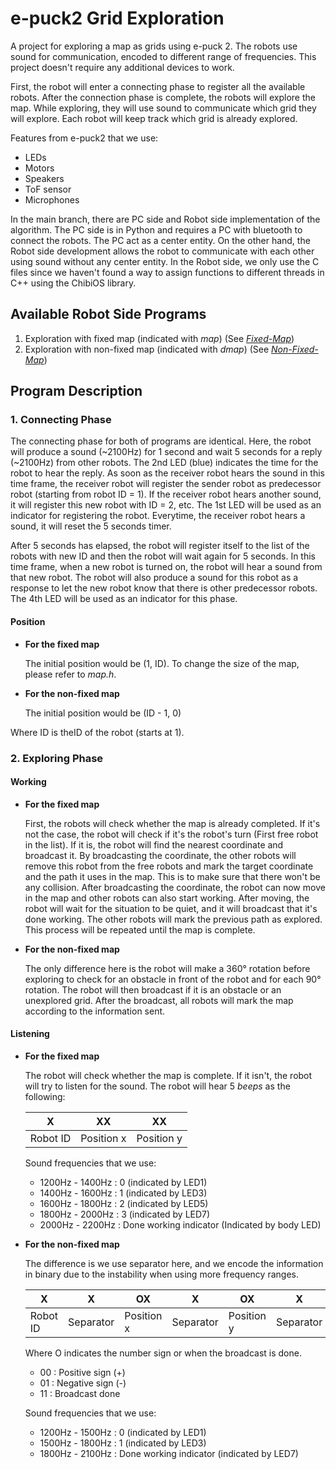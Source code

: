 # e-puck2 Grid Exploration

A project for exploring a map as grids using e-puck 2. The robots use sound for communication, encoded to different
range of frequencies. This project doesn't require any additional devices to work.

First, the robot will enter a connecting phase to register all the available robots. After the connection phase is
complete, the robots will explore the map. While exploring, they will use sound to communicate which grid they will
explore. Each robot will keep track which grid is already explored.

Features from e-puck2 that we use:
* LEDs
* Motors
* Speakers
* ToF sensor
* Microphones

In the main branch, there are PC side and Robot side implementation of the algorithm. The PC side is in Python and
requires a PC with bluetooth to connect the robots. The PC act as a center entity. On the other hand, the Robot side
development allows the robot to communicate with each other using sound without any center entity. In the Robot side,
we only use the C files since we haven't found a way to assign functions to different threads in C++ using the ChibiOS
library.

## Available Robot Side Programs
1. Exploration with fixed map (indicated with *map*) (See *[Fixed-Map](https://github.com/ryanaurelio/epuck-grid-exploration/tree/Fixed-Map)*)
2. Exploration with non-fixed map (indicated with *dmap*) (See *[Non-Fixed-Map](https://github.com/ryanaurelio/epuck-grid-exploration/tree/Non-Fixed-Map)*)

## Program Description

### 1. Connecting Phase

The connecting phase for both of programs are identical. Here, the robot will produce a sound (~2100Hz) for 1 second and
wait 5 seconds for a reply (~2100Hz) from other robots. The 2nd LED (blue) indicates the time for the robot to hear the
reply. As soon as the receiver robot hears the sound in this time frame, the receiver robot will register the sender
robot as predecessor robot (starting from robot ID = 1). If the receiver robot hears another sound, it will register
this new robot with ID = 2, etc. The 1st LED will be used as an indicator for registering the robot. Everytime, the
receiver robot hears a sound, it will reset the 5 seconds timer.

After 5 seconds has elapsed, the robot will register itself to the list of the robots with new ID and then the robot
will wait again for 5 seconds. In this time frame, when a new robot is turned on, the robot will hear a sound from that
new robot. The robot will also produce a sound for this robot as a response to let the new robot know that there is
other predecessor robots. The 4th LED will be used as an indicator for this phase.

#### Position
* **For the fixed map** 

   The initial position would be (1, ID). To change the size of the map, please refer to *map.h*.

* **For the non-fixed map**

    The initial position would be (ID - 1, 0)

Where ID is theID of the robot (starts at 1).

### 2. Exploring Phase

#### Working

* **For the fixed map**

  First, the robots will check whether the map is already completed. If it's not the case, the robot will check if it's
  the robot's turn (First free robot in the list). If it is, the robot will find the nearest coordinate and broadcast
  it. By broadcasting the coordinate, the other robots will remove this robot from the free robots and mark the target
  coordinate and the path it uses in the map. This is to make sure that there won't be any collision. After broadcasting
  the coordinate, the robot can now move in the map and other robots can also start working. After moving, the robot
  will wait for the situation to be quiet, and it will broadcast that it's done working. The other robots will mark the
  previous path as explored. This process will be repeated until the map is complete.


* **For the non-fixed map**

  The only difference here is the robot will make a 360° rotation before exploring to check for an obstacle in front of
  the robot and for each 90° rotation. The robot will then broadcast if it is an obstacle or an unexplored grid. After
  the broadcast, all robots will mark the map according to the information sent.

#### Listening

* **For the fixed map**

  The robot will check whether the map is complete. If it isn't, the robot will try to listen for the sound. The robot
  will hear 5 *beeps* as the following:

  | X        | XX         | XX         |
  |----------|------------|------------|
  | Robot ID | Position x | Position y |

  Sound frequencies that we use:
  * 1200Hz - 1400Hz : 0 (indicated by LED1)
  * 1400Hz - 1600Hz : 1 (indicated by LED3)
  * 1600Hz - 1800Hz : 2 (indicated by LED5)
  * 1800Hz - 2000Hz : 3 (indicated by LED7)
  * 2000Hz - 2200Hz : Done working indicator (Indicated by body LED)
  

* **For the non-fixed map**

  The difference is we use separator here, and we encode the information in binary due to the instability when using
  more frequency ranges.

  | X        | X         | OX         | X         | OX         | X         |
  |----------|-----------|------------|-----------|------------|-----------|
  | Robot ID | Separator | Position x | Separator | Position y | Separator |

  Where O indicates the number sign or when the broadcast is done.
  * 00 : Positive sign (+)
  * 01 : Negative sign (-)
  * 11 : Broadcast done

  Sound frequencies that we use:
  * 1200Hz - 1500Hz : 0 (indicated by LED1)
  * 1500Hz - 1800Hz : 1 (indicated by LED3)
  * 1800Hz - 2100Hz : Done working indicator (indicated by LED7)
